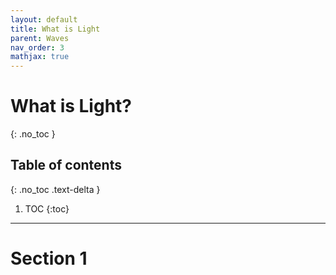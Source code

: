 ```yaml
---
layout: default
title: What is Light
parent: Waves
nav_order: 3
mathjax: true
---
```


# What is Light?
{: .no_toc }

<!-- table of contents for the page -->
## Table of contents
{: .no_toc .text-delta }

1. TOC
{:toc}

---

# Section 1
